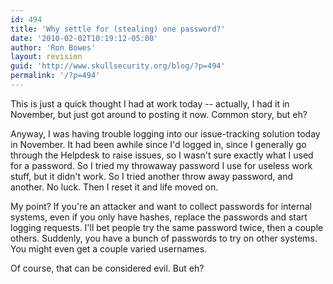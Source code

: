 ```yaml
---
id: 494
title: 'Why settle for (stealing) one password?'
date: '2010-02-02T10:19:12-05:00'
author: 'Ron Bowes'
layout: revision
guid: 'http://www.skullsecurity.org/blog/?p=494'
permalink: '/?p=494'
---
```


This is just a quick thought I had at work today -- actually, I had it in November, but just got around to posting it now. Common story, but eh?

Anyway, I was having trouble logging into our issue-tracking solution <delete>today</delete> in November. It had been awhile since I'd logged in, since I generally go through the Helpdesk to raise issues, so I wasn't sure exactly what I used for a password. So I tried my throwaway password I use for useless work stuff, but it didn't work. So I tried another throw away password, and another. No luck. Then I reset it and life moved on.

My point? If you're an attacker and want to collect passwords for internal systems, even if you only have hashes, replace the passwords and start logging requests. I'll bet people try the same password twice, then a couple others. Suddenly, you have a bunch of passwords to try on other systems. You might even get a couple varied usernames.

Of course, that can be considered evil. But eh?